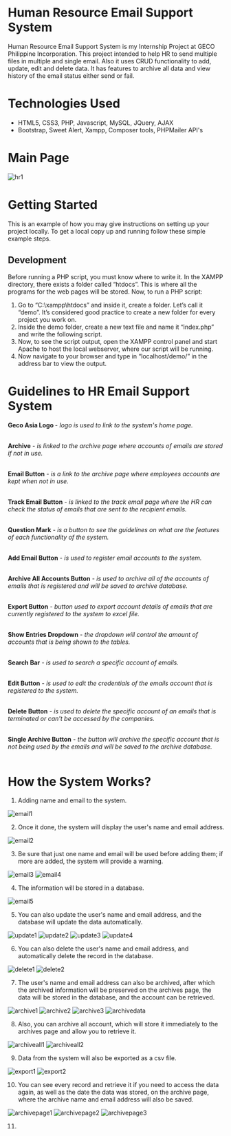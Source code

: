# Human Resource Email Support System
Human Resource Email Support System is my Internship Project at GECO Philippine Incorporation. This project intended to help HR to send multiple files in multiple and single email. Also it uses CRUD functionality to add, update, edit and delete data. 
It has features to archive all data and view history of the email status either send or fail.

# Technologies Used
* HTML5, CSS3, PHP, Javascript, MySQL, JQuery, AJAX
* Bootstrap, Sweet Alert, Xampp, Composer tools, PHPMailer API's

# Main Page
![hr1](https://user-images.githubusercontent.com/80078725/228458961-8d1b1f94-5da4-4fac-8f45-78ea90171a91.png)


# Getting Started 
This is an example of how you may give instructions on setting up your project locally. To get a local copy up and running follow these simple example steps.


## Development
Before running a PHP script, you must know where to write it. 
In the XAMPP directory, there exists a folder called “htdocs”. This is where all the programs for the web pages will be stored.
Now, to run a PHP script:

1. Go to “C:\xampp\htdocs” and inside it, create a folder. Let’s call it “demo”. It’s considered good practice to create a new folder for every project you work on.
2. Inside the demo folder, create a new text file and name it “index.php” and write the following script.
3. Now, to see the script output, open the XAMPP control panel and start Apache to host the local webserver, where our script will be running.
4. Now navigate to your browser and type in “localhost/demo/” in the address bar to view the output.


# Guidelines to HR Email Support System
 <b>Geco Asia Logo </b> -  <i>logo is used to link to the system's home page.</i> <br> <br>

 <b>Archive</b> -  <i>is linked to the archive page where accounts of emails are stored if not in use.</i> <br> <br>
 
 <b>Email Button</b> - <i>is a link to the archive page where employees accounts are kept when not in use.</i> <br> <br>

 <b>Track Email Button</b> - <i>is linked to the track email page where the HR can check the status of emails that are sent to the recipient emails.</i> <br> <br>

 <b>Question Mark</b> - <i>is a button to see the guidelines on what are the features of each functionality of the system.</i> <br> <br>

 <b>Add Email Button</b> - <i>is used to register email accounts to the system.</i>  <br> <br>

 <b>Archive All Accounts Button</b> - <i>is used to archive all of the accounts of emails that is registered and will be saved to archive database.</i> <br> <br>

 <b>Export Button</b> -  <i>button used to export account details of emails that are currently registered to the system to excel file.</i> <br> <br>

 <b>Show Entries Dropdown</b> -  <i>the dropdown will control the amount of accounts that is being shown to the tables.</i> <br> <br>

 <b>Search Bar</b> - <i>is used to search a specific account of emails.</i> <br> <br>

 <b>Edit Button</b> - <i>is used to edit the credentials of the emails account that is registered to the system.</i> <br> <br>

 <b>Delete Button</b> - <i>is used to delete the specific account of an emails that is terminated or can't be accessed by the companies.</i> <br> <br>

 <b>Single Archive Button</b> - <i>the button will archive the specific account that is not being used by the emails and will be saved to the archive database.</i>   <br> <br>
                                 
# How the System Works?
1. Adding name and email to the system.

![email1](https://user-images.githubusercontent.com/80078725/228465691-00631542-61d8-47dc-867f-17abe578398e.png)

2. Once it done, the system will display the user's name and email address.

![email2](https://user-images.githubusercontent.com/80078725/228466582-22bde5da-3f45-4ab6-bc56-b4ad9c400716.png)

3. Be sure that just one name and email will be used before adding them; if more are added, the system will provide a warning.

![email3](https://user-images.githubusercontent.com/80078725/228467481-568f89f1-7c6a-49b4-88b8-396857b3176d.png)
![email4](https://user-images.githubusercontent.com/80078725/228467600-283b063a-eeba-4a9b-a769-c3854ef6750c.png)

4. The information will be stored in a database.

![email5](https://user-images.githubusercontent.com/80078725/228468174-1d949df6-e434-4dce-92fa-c0c124882b46.png)

5. You can also update the user's name and email address, and the database will update the data automatically.

![update1](https://user-images.githubusercontent.com/80078725/228469646-263e0db5-3545-4ea3-a1f0-791e58d6f2f2.png)
![update2](https://user-images.githubusercontent.com/80078725/228469717-7d87f925-de66-4f07-aaca-d17b4fd6972b.png)
![update3](https://user-images.githubusercontent.com/80078725/228469824-5219bcde-0f2c-4b55-8b5b-5f8d91e51332.png)
![update4](https://user-images.githubusercontent.com/80078725/228469904-08cc9c9b-ba70-442f-bc12-3238f40fe149.png)

6. You can also delete the user's name and email address, and automatically delete the record in the database.

![delete1](https://user-images.githubusercontent.com/80078725/228471638-8f4caa4e-8896-4932-a2eb-be57e28f52ad.png)
![delete2](https://user-images.githubusercontent.com/80078725/228471919-3bcc202a-9736-4a8b-b7c6-d75b9cb09b66.png)

7. The user's name and email address can also be archived, after which the archived information will be preserved on the archives page, the data will be stored in the database, and the account can be retrieved.

![archive1](https://user-images.githubusercontent.com/80078725/228473811-8a3512e3-b447-4cd3-b49e-6c07554b7606.png)
![archive2](https://user-images.githubusercontent.com/80078725/228473919-89350000-d56c-436e-9f3c-0dcdfb9b1df8.png)
![archive3](https://user-images.githubusercontent.com/80078725/228473999-97b5b382-7c5a-4606-b186-bd78687b1a58.png)
![archivedata](https://user-images.githubusercontent.com/80078725/228494985-c611864f-d238-46e4-a14c-c8716186ea13.png)


8. Also, you can archive all account, which will store it immediately to the archives page and allow you to retrieve it.

![archiveall1](https://user-images.githubusercontent.com/80078725/228485479-9ccea2ee-66de-4f0c-8599-23db4f7fcc2f.png)
![archiveall2](https://user-images.githubusercontent.com/80078725/228485703-9f6136cb-8828-46f0-8a9f-392438d95ac9.png)

9. Data from the system will also be exported as a csv file.

![export1](https://user-images.githubusercontent.com/80078725/228485884-e0b37934-2536-4e7c-9e15-1e88ed12ee1e.png)
![export2](https://user-images.githubusercontent.com/80078725/228486187-25d87f54-62b9-4427-9208-f8e74cc10846.png)

10. You can see every record and retrieve it if you need to access the data again, as well as the date the data was stored, on the archive page, where the archive name and email address will also be saved.

![archivepage1](https://user-images.githubusercontent.com/80078725/228705971-abe2cd72-2c3d-4fde-b2a4-e4454678ef42.png)
![archivepage2](https://user-images.githubusercontent.com/80078725/228706029-907e3d59-579d-44a1-9240-ddc3fbf1fe80.png)
![archivepage3](https://user-images.githubusercontent.com/80078725/228706521-8ce7e9d1-61a0-409a-9490-db451b09e42a.png)
 
11. 
